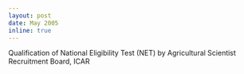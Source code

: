 ```yaml
---
layout: post
date: May 2005
inline: true
---
```


Qualification of National Eligibility Test (NET) by Agricultural Scientist Recruitment Board, ICAR